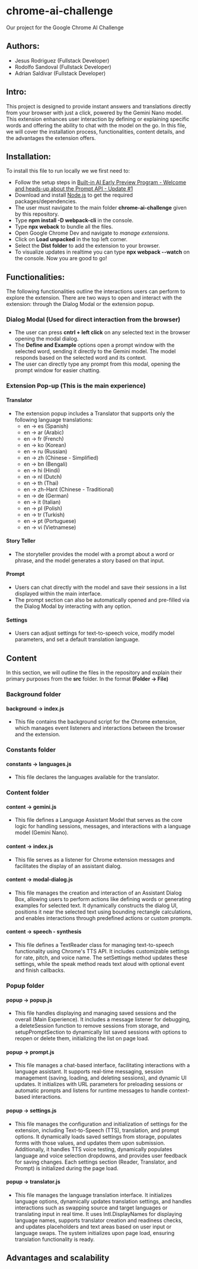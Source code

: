 # chrome-ai-challenge
Our project for the Google Chrome AI Challenge

## Authors:
- Jesus Rodriguez (Fullstack Developer)
- Rodolfo Sandoval (Fullstack Developer)
- Adrian Saldivar (Fullstack Developer)

## Intro:
This project is designed to provide instant answers and translations directly from your browser with just a click, powered by the Gemini Nano model. This extension enhances user interaction by defining or explaining specific words and offering the ability to chat with the model on the go. In this file, we will cover the installation process, functionalities, content details, and the advantages the extension offers.

## Installation:
To install this file to run locally we we first need to:
- Follow the setup steps in [Built-in AI Early Preview Program - Welcome and heads-up about the Prompt API - Update #1
](https://docs.google.com/document/d/1VG8HIyz361zGduWgNG7R_R8Xkv0OOJ8b5C9QKeCjU0c/edit?tab=t.0)
- Download and install [Node.js](https://nodejs.org/en) to get the required packages/dependencies. 
- The user must navigate to the main folder **chrome-ai-challenge** given by this repository.
- Type **npm install -D webpack-cli** in the console.
- Type **npx weback** to bundle all the files.
- Open Google Chrome Dev and navigate to *manage extensions*.
- Click on **Load unpacked** in the top left corner.
- Select the **Dist folder** to add the extension to your browser.
- To visualize updates in realtime you can type **npx webpack --watch** on the console.
Now you are good to go!

## Functionalities:
The following functionalities outline the interactions users can perform to explore the extension. There are two ways to open and interact with the extension: through the Dialog Modal or the extension popup.
### Dialog Modal (Used for direct interaction from the browser)
- The user can press **cntrl + left click** on any selected text in the browser opening the modal dialog.
- The **Define and Example** options open a prompt window with the selected word, sending it directly to the Gemini model. The model responds based on the selected word and its context.
- The user can directly type any prompt from this modal, opening the prompt window for easier chatting.
### Extension Pop-up (This is the main experience)
#### Translator
- The extension popup includes a Translator that supports only the following language translations:
  - en -> es (Spanish)
  - en -> ar (Arabic)
  - en -> fr (French)
  - en -> ko (Korean)
  - en -> ru (Russian)
  - en -> zh (Chinese - Simplified)
  - en -> bn (Bengali)
  - en -> hi (Hindi)
  - en -> nl (Dutch)
  - en -> th (Thai)
  - en -> zh-Hant (Chinese - Traditional)
  - en -> de (German)
  - en -> it (Italian)
  - en -> pl (Polish)
  - en -> tr (Turkish)
  - en -> pt (Portuguese)
  - en -> vi (Vietnamese)
#### Story Teller
- The storyteller provides the model with a prompt about a word or phrase, and the model generates a story based on that input.
#### Prompt
- Users can chat directly with the model and save their sessions in a list displayed within the main interface.
- The prompt section can also be automatically opened and pre-filled via the Dialog Modal by interacting with any option.
#### Settings
- Users can adjust settings for text-to-speech voice, modify model parameters, and set a default translation language.

## Content
In this section, we will outline the files in the repository and explain their primary purposes from the **src** folder. In the format **(Folder -> File)**
### Background folder
#### background -> index.js
- This file contains the background script for the Chrome extension, which manages event listeners and interactions between the browser and the extension.
### Constants folder
#### constants -> languages.js
- This file declares the languages available for the translator.
### Content folder
#### content -> gemini.js
- This file defines a Language Assistant Model that serves as the core logic for handling sessions, messages, and interactions with a language model (Gemini Nano). 
#### content -> index.js
- This file serves as a listener for Chrome extension messages and facilitates the display of an assistant dialog.
#### content -> modal-dialog.js
- This file manages the creation and interaction of an Assistant Dialog Box, allowing users to perform actions like defining words or generating examples for selected text. It dynamically constructs the dialog UI, positions it near the selected text using bounding rectangle calculations, and enables interactions through predefined actions or custom prompts.
#### content -> speech - synthesis
- This file defines a TextReader class for managing text-to-speech functionality using Chrome's TTS API. It includes customizable settings for rate, pitch, and voice name. The setSettings method updates these settings, while the speak method reads text aloud with optional event and finish callbacks.
### Popup folder
#### popup -> popup.js
- This file handles displaying and managing saved sessions and the overall (Main Experience). It includes a message listener for debugging, a deleteSession function to remove sessions from storage, and setupPromptSection to dynamically list saved sessions with options to reopen or delete them, initializing the list on page load.
#### popup -> prompt.js
- This file manages a chat-based interface, facilitating interactions with a language assistant. It supports real-time messaging, session management (saving, loading, and deleting sessions), and dynamic UI updates. It initializes with URL parameters for preloading sessions or automatic prompts and listens for runtime messages to handle context-based interactions.
#### popup -> settings.js
- This file manages the configuration and initialization of settings for the extension, including Text-to-Speech (TTS), translation, and prompt options. It dynamically loads saved settings from storage, populates forms with those values, and updates them upon submission. Additionally, it handles TTS voice testing, dynamically populates language and voice selection dropdowns, and provides user feedback for saving changes. Each settings section (Reader, Translator, and Prompt) is initialized during the page load.
#### popup -> translator.js
- This file manages the language translation interface. It initializes language options, dynamically updates translation settings, and handles interactions such as swapping source and target languages or translating input in real time. It uses Intl.DisplayNames for displaying language names, supports translator creation and readiness checks, and updates placeholders and text areas based on user input or language swaps. The system initializes upon page load, ensuring translation functionality is ready.

## Advantages and scalability

  

